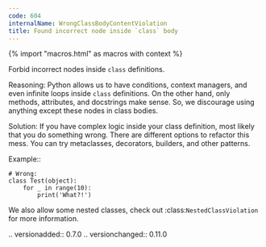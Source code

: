 ```yaml
---
code: 604
internalName: WrongClassBodyContentViolation
title: Found incorrect node inside `class` body
---
```


{% import "macros.html" as macros with context %}


Forbid incorrect nodes inside ``class`` definitions.

Reasoning:
    Python allows us to have conditions, context managers,
    and even infinite loops inside ``class`` definitions.
    On the other hand, only methods, attributes, and docstrings make sense.
    So, we discourage using anything except these nodes in class bodies.

Solution:
    If you have complex logic inside your class definition,
    most likely that you do something wrong.
    There are different options to refactor this mess.
    You can try metaclasses, decorators, builders, and other patterns.

Example::

    # Wrong:
    class Test(object):
        for _ in range(10):
            print('What?!')

We also allow some nested classes,
check out :class:`NestedClassViolation` for more information.

.. versionadded:: 0.7.0
.. versionchanged:: 0.11.0